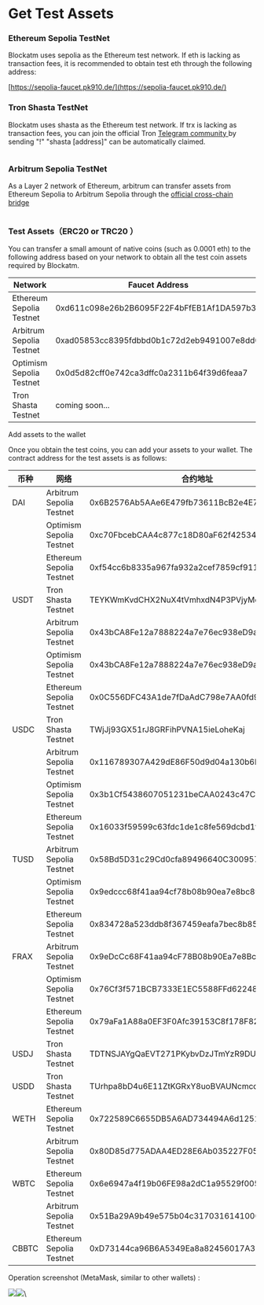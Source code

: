 # Get Test Assets

### Ethereum Sepolia  TestNet

Blockatm uses sepolia as the Ethereum test network. If eth is lacking as transaction fees, it is recommended to obtain test eth through the following address:

[https://sepolia-faucet.pk910.de/](https://sepolia-faucet.pk910.de/)

### Tron Shasta TestNet

Blockatm uses shasta as the Ethereum test network. If trx is lacking as transaction fees, you can join the official Tron [Telegram community ](https://t.me/TronOfficialTechSupport2)by sending "!" "shasta \[address]" can be automatically claimed.

<figure><img src="../../.gitbook/assets/image (10).png" alt=""><figcaption></figcaption></figure>

### Arbitrum Sepolia TestNet

As a Layer 2 network of Ethereum, arbitrum can transfer assets from Ethereum Sepolia to Arbitrum Sepolia through the [official cross-chain bridge](https://bridge.arbitrum.io/?destinationChain=arbitrum-sepolia\&sourceChain=sepolia)

<figure><img src="../../.gitbook/assets/image (18).png" alt=""><figcaption></figcaption></figure>



### Test Assets（ERC20 or TRC20 ）

You can transfer a small amount of native coins (such as 0.0001 eth) to the following address based on your network to obtain all the test coin assets required by Blockatm.

| Network                  | Faucet Address                             |
| ------------------------ | ------------------------------------------ |
| Ethereum Sepolia Testnet | 0xd611c098e26b2B6095F22F4bFfEB1Af1DA597b39 |
| Arbitrum Sepolia Testnet | 0xad05853cc8395fdbbd0b1c72d2eb9491007e8dd0 |
| Optimism Sepolia Testnet | 0x0d5d82cff0e742ca3dffc0a2311b64f39d6feaa7 |
| Tron Shasta Testnet      | coming soon...                             |



Add assets to the wallet

Once you obtain the test coins, you can add your assets to your wallet. The contract address for the test assets is as follows:

| 币种    | 网络                       | 合约地址                                       |
| ----- | ------------------------ | ------------------------------------------ |
| DAI   | Arbitrum Sepolia Testnet | 0x6B2576Ab5AAe6E479fb73611BcB2e4E71126FeAf |
|       | Optimism Sepolia Testnet | 0xc70FbcebCAA4c877c18D80aF62f42534bD18eB6D |
|       | Ethereum Sepolia Testnet | 0xf54cc6b8335a967fa932a2cef7859cf911cfc582 |
| USDT  | Tron Shasta Testnet      | TEYKWmKvdCHX2NuX4tVmhxdN4P3PVjyMcu         |
|       | Arbitrum Sepolia Testnet | 0x43bCA8Fe12a7888224a7e76ec938eD9a29800cE2 |
|       | Optimism Sepolia Testnet | 0x43bCA8Fe12a7888224a7e76ec938eD9a29800cE2 |
|       | Ethereum Sepolia Testnet | 0x0C556DFC43A1de7fDaAdC798e7AA0fd90E62f54E |
| USDC  | Tron Shasta Testnet      | TWjJj93GX51rJ8GRFihPVNA15ieLoheKaj         |
|       | Arbitrum Sepolia Testnet | 0x116789307A429dE86F50d9d04a130b6E99a2107B |
|       | Optimism Sepolia Testnet | 0x3b1Cf5438607051231beCAA0243c47C5BD60aeec |
|       | Ethereum Sepolia Testnet | 0x16033f59599c63fdc1de1c8fe569dcbd1f0d9da3 |
| TUSD  | Arbitrum Sepolia Testnet | 0x58Bd5D31c29Cd0cfa89496640C3009578B98E6b5 |
|       | Optimism Sepolia Testnet | 0x9edccc68f41aa94cf78b08b90ea7e8bc899c874f |
|       | Ethereum Sepolia Testnet | 0x834728a523ddb8f367459eafa7bec8b85767714c |
| FRAX  | Arbitrum Sepolia Testnet | 0x9eDcCc68F41aa94cF78B08b90Ea7e8Bc899c874F |
|       | Optimism Sepolia Testnet | 0x76Cf3f571BCB7333E1EC5588FFd6224837D4ed33 |
|       | Ethereum Sepolia Testnet | 0x79aFa1A88a0EF3F0Afc39153C8f178F82db51326 |
| USDJ  | Tron Shasta Testnet      | TDTNSJAYgQaEVT271PKybvDzJTmYzR9DUm         |
| USDD  | Tron Shasta Testnet      | TUrhpa8bD4u6E11ZtKGRxY8uoBVAUNcmco         |
| WETH  | Ethereum Sepolia Testnet | 0x722589C6655DB5A6AD734494A6d12512e5B8F2D0 |
|       | Arbitrum Sepolia Testnet | 0x80D85d775ADAA4ED28E6Ab035227F0590C3bFcF7 |
| WBTC  | Ethereum Sepolia Testnet | 0x6e6947a4f19b06FE98a2dC1a95529f00594888F4 |
|       | Arbitrum Sepolia Testnet | 0x51Ba29A9b49e575b04c31703161410009890f207 |
| CBBTC | Ethereum Sepolia Testnet | 0xD73144ca96B6A5349Ea8a82456017A35132617eD |

Operation screenshot (MetaMask, similar to other wallets) :

![](<../../.gitbook/assets/image (20).png>)![](<../../.gitbook/assets/image (21).png>)\


